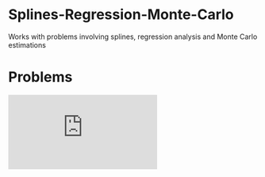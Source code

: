 # Splines-Regression-Monte-Carlo
Works with problems involving splines, regression analysis and Monte Carlo estimations
# Problems


![image](https://github.com/cmoats/Multivariable-Interpolation/blob/main/Multivariable.pdf)



